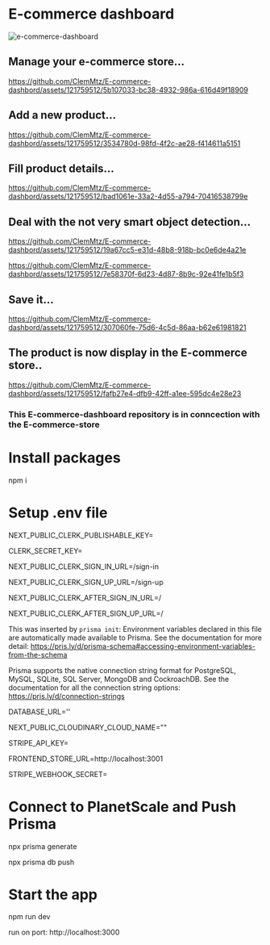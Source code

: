 # E-commerce dashboard
![e-commerce-dashboard](https://github.com/ClemMtz/E-commerce-dashbord/assets/121759512/cd8f57c2-0fe4-4b88-8887-44c101dd94b1)

## Manage your e-commerce store...
https://github.com/ClemMtz/E-commerce-dashbord/assets/121759512/5b107033-bc38-4932-986a-616d49f18909

## Add a new product...
https://github.com/ClemMtz/E-commerce-dashbord/assets/121759512/3534780d-98fd-4f2c-ae28-f414611a5151

## Fill product details...
https://github.com/ClemMtz/E-commerce-dashbord/assets/121759512/bad1061e-33a2-4d55-a794-70416538799e

## Deal with the not very smart object detection...
https://github.com/ClemMtz/E-commerce-dashbord/assets/121759512/19a67cc5-e31d-48b8-918b-bc0e6de4a21e

https://github.com/ClemMtz/E-commerce-dashbord/assets/121759512/7e58370f-6d23-4d87-8b9c-92e41fe1b5f3


## Save it...
https://github.com/ClemMtz/E-commerce-dashbord/assets/121759512/307060fe-75d6-4c5d-86aa-b62e61981821

## The product is now display in the E-commerce store..
https://github.com/ClemMtz/E-commerce-dashbord/assets/121759512/fafb27e4-dfb9-42ff-a1ee-595dc4e28e23









### This E-commerce-dashboard repository is in conncection with the E-commerce-store

# Install packages

npm i

# Setup .env file
NEXT_PUBLIC_CLERK_PUBLISHABLE_KEY=

CLERK_SECRET_KEY=

NEXT_PUBLIC_CLERK_SIGN_IN_URL=/sign-in

NEXT_PUBLIC_CLERK_SIGN_UP_URL=/sign-up

NEXT_PUBLIC_CLERK_AFTER_SIGN_IN_URL=/

NEXT_PUBLIC_CLERK_AFTER_SIGN_UP_URL=/

 This was inserted by `prisma init`:
 Environment variables declared in this file are automatically made available to Prisma.
 See the documentation for more detail: https://pris.ly/d/prisma-schema#accessing-environment-variables-from-the-schema

 Prisma supports the native connection string format for PostgreSQL, MySQL, SQLite, SQL Server, MongoDB and CockroachDB.
 See the documentation for all the connection string options: https://pris.ly/d/connection-strings

DATABASE_URL=''

NEXT_PUBLIC_CLOUDINARY_CLOUD_NAME=""

STRIPE_API_KEY=

FRONTEND_STORE_URL=http://localhost:3001

STRIPE_WEBHOOK_SECRET=

# Connect to PlanetScale and Push Prisma
npx prisma generate

npx prisma db push

# Start the app
npm run dev

run on port: http://localhost:3000
